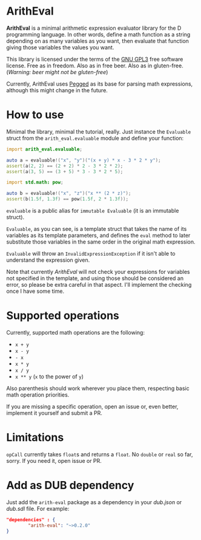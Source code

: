 # ArithEval

**ArithEval** is a minimal arithmetic expression evaluator library for the D programming language. In other words, define a math function as a string depending on as many variables as you want, then evaluate that function giving those variables the values you want.

This library is licensed under the terms of the [GNU GPL3](https://www.gnu.org/licenses/gpl-3.0.html) free software license. Free as in freedom. Also as in free beer. Also as in gluten-free. (*Warning: beer might not be gluten-free*)

Currently, ArithEval uses [Pegged](https://github.com/PhilippeSigaud/Pegged) as its base for parsing math expressions, although this might change in the future.

# How to use

Minimal the library, minimal the tutorial, really. Just instance the `Evaluable` struct from the `arith_eval.evaluable` module and define your function:

```d
import arith_eval.evaluable;

auto a = evaluable!("x", "y")("(x + y) * x - 3 * 2 * y");
assert(a(2, 2) == (2 + 2) * 2 - 3 * 2 * 2);
assert(a(3, 5) == (3 + 5) * 3 - 3 * 2 * 5);

import std.math: pow;

auto b = evaluable!("x", "z")("x ** (2 * z)");
assert(b(1.5f, 1.3f) == pow(1.5f, 2 * 1.3f));
```

`evaluable` is a public alias for `immutable Evaluable` (it is an immutable struct).

`Evaluable`, as you can see, is a template struct that takes the name of its variables as its template parameters, and defines the `eval` method to later substitute those variables in the same order in the original math expression.

`Evaluable` will throw an `InvalidExpressionException` if it isn't able to understand the expression given.

Note that currently *ArithEval* will not check your expressions for variables not specified in the template, and using those should be considered an error, so please be extra careful in that aspect. I'll implement the checking once I have some time.

# Supported operations

Currently, supported math operations are the following:

- `x + y`
- `x - y`
- `- x`
- `x * y`
- `x / y`
- `x ** y` (`x` to the power of `y`)

Also parenthesis should work wherever you place them, respecting basic math operation priorities.

If you are missing a specific operation, open an issue or, even better, implement it yourself and submit a PR.

# Limitations

`opCall` currently takes `float`s and returns a `float`. No `double` or `real` so far, sorry. If you need it, open issue or PR.

# Add as DUB dependency

Just add the `arith-eval` package as a dependency in your *dub.json* or *dub.sdl* file. For example:

```json
"dependencies" : {
        "arith-eval": "~>0.2.0"
}
```
